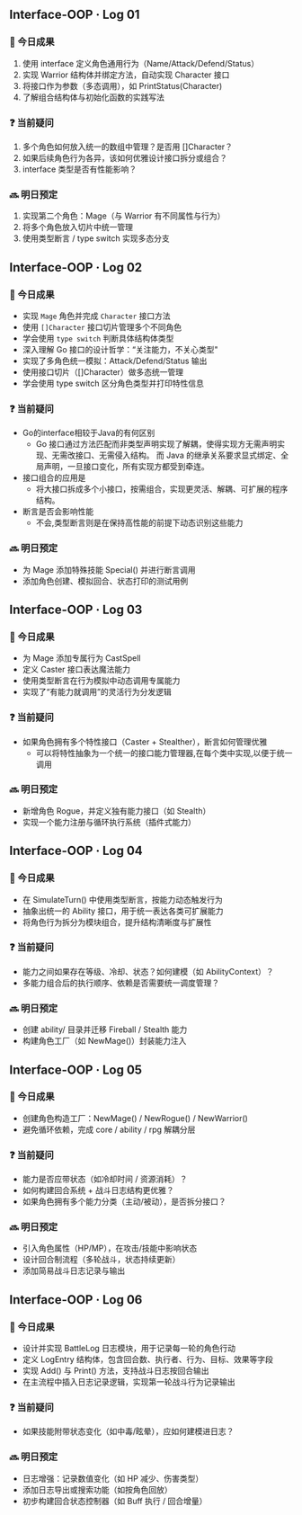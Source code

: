 ## Interface-OOP · Log 01

### 🧪 今日成果
1. 使用 interface 定义角色通用行为（Name/Attack/Defend/Status）
2. 实现 Warrior 结构体并绑定方法，自动实现 Character 接口
3. 将接口作为参数（多态调用），如 PrintStatus(Character)
4. 了解组合结构体与初始化函数的实践写法

### ❓ 当前疑问
1. 多个角色如何放入统一的数组中管理？是否用 []Character？
2. 如果后续角色行为各异，该如何优雅设计接口拆分或组合？
3. interface 类型是否有性能影响？

### 🔜 明日预定
1. 实现第二个角色：Mage（与 Warrior 有不同属性与行为）
2. 将多个角色放入切片中统一管理
3. 使用类型断言 / type switch 实现多态分支

## Interface-OOP · Log 02

### 🧪 今日成果
- 实现 `Mage` 角色并完成 `Character` 接口方法
- 使用 `[]Character` 接口切片管理多个不同角色
- 学会使用 `type switch` 判断具体结构体类型
- 深入理解 Go 接口的设计哲学：“关注能力，不关心类型"
- 实现了多角色统一模拟：Attack/Defend/Status 输出
- 使用接口切片（[]Character）做多态统一管理
- 学会使用 type switch 区分角色类型并打印特性信息

### ❓ 当前疑问
- Go的interface相较于Java的有何区别
  - Go 接口通过方法匹配而非类型声明实现了解耦，使得实现方无需声明实现、无需改接口、无需侵入结构。
    而 Java 的继承关系要求显式绑定、全局声明，一旦接口变化，所有实现方都受到牵连。
- 接口组合的应用是
  - 将大接口拆成多个小接口，按需组合，实现更灵活、解耦、可扩展的程序结构。
- 断言是否会影响性能
  - 不会,类型断言则是在保持高性能的前提下动态识别这些能力

### 🔜 明日预定
- 为 Mage 添加特殊技能 Special() 并进行断言调用
- 添加角色创建、模拟回合、状态打印的测试用例

## Interface-OOP · Log 03

### 🧪 今日成果
- 为 Mage 添加专属行为 CastSpell
- 定义 Caster 接口表达魔法能力
- 使用类型断言在行为模拟中动态调用专属能力
- 实现了“有能力就调用”的灵活行为分发逻辑

### ❓ 当前疑问
- 如果角色拥有多个特性接口（Caster + Stealther），断言如何管理优雅
  - 可以将特性抽象为一个统一的接口能力管理器,在每个类中实现,以便于统一调用

### 🔜 明日预定
- 新增角色 Rogue，并定义独有能力接口（如 Stealth）
- 实现一个能力注册与循环执行系统（插件式能力）

## Interface-OOP · Log 04

### 🧪 今日成果
- 在 SimulateTurn() 中使用类型断言，按能力动态触发行为
- 抽象出统一的 Ability 接口，用于统一表达各类可扩展能力
- 将角色行为拆分为模块组合，提升结构清晰度与扩展性

### ❓ 当前疑问
- 能力之间如果存在等级、冷却、状态？如何建模（如 AbilityContext）？
- 多能力组合后的执行顺序、依赖是否需要统一调度管理？

### 🔜 明日预定
- 创建 ability/ 目录并迁移 Fireball / Stealth 能力
- 构建角色工厂（如 NewMage()）封装能力注入

## Interface-OOP · Log 05

### 🧪 今日成果
- 创建角色构造工厂：NewMage() / NewRogue() / NewWarrior()
- 避免循环依赖，完成 core / ability / rpg 解耦分层

### ❓ 当前疑问
- 能力是否应带状态（如冷却时间 / 资源消耗）？
- 如何构建回合系统 + 战斗日志结构更优雅？
- 如果角色拥有多个能力分类（主动/被动），是否拆分接口？

### 🔜 明日预定
- 引入角色属性（HP/MP），在攻击/技能中影响状态
- 设计回合制流程（多轮战斗，状态持续更新）
- 添加简易战斗日志记录与输出

## Interface-OOP · Log 06

### 🧪 今日成果
- 设计并实现 BattleLog 日志模块，用于记录每一轮的角色行动
- 定义 LogEntry 结构体，包含回合数、执行者、行为、目标、效果等字段
- 实现 Add() 与 Print() 方法，支持战斗日志按回合输出
- 在主流程中插入日志记录逻辑，实现第一轮战斗行为记录输出

### ❓ 当前疑问
- 如果技能附带状态变化（如中毒/眩晕），应如何建模进日志？

### 🔜 明日预定
- 日志增强：记录数值变化（如 HP 减少、伤害类型）
- 添加日志导出或搜索功能（如按角色回放）
- 初步构建回合状态控制器（如 Buff 执行 / 回合增量）
